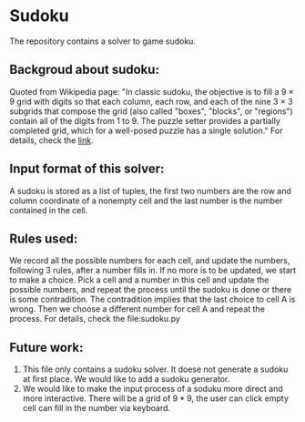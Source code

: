 # Sudoku
The repository contains a solver to game sudoku.

## Backgroud about sudoku:
Quoted from Wikipedia page: "In classic sudoku, the objective is to fill a 9 × 9 grid with digits so that each column, each row, and each of the nine 3 × 3 subgrids that compose the grid (also called "boxes", "blocks", or "regions") contain all of the digits from 1 to 9. The puzzle setter provides a partially completed grid, which for a well-posed puzzle has a single solution."
For details, check the [link](https://en.wikipedia.org/wiki/Sudoku).


## Input format of this solver:
A sudoku is stored as a list of tuples, the first two numbers are the row and column coordinate of a nonempty cell and the last number is the number contained in the cell.

## Rules used:
We record all the possible numbers for each cell, and update the numbers, following 3 rules, after a number fills in. If no more is to be updated, we start to make a choice. Pick a cell and a number in this cell and update the possible numbers, and repeat the process until the sudoku is done or there is some contradition. The contradition implies that the last choice to cell A is wrong. Then we choose a different number for cell A and repeat the process.
For details, check the file:sudoku.py 

## Future work:
1. This file only contains a sudoku solver. It doese not generate a sudoku at first place. We would like to add a sudoku generator.
2. We would like to make the input process of a soduku more direct and more interactive. There will be a grid of $9 * 9$, the user can click empty cell can fill in the number via keyboard.
